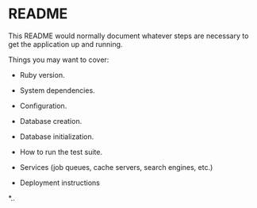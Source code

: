 # README

This README would normally document whatever steps are necessary to get the
application up and running.

Things you may want to cover:

* Ruby version. 

* System dependencies.

* Configuration.   

* Database creation.

* Database initialization.

* How to run the test suite.

* Services (job queues, cache servers, search engines, etc.)

* Deployment instructions

*.. 
